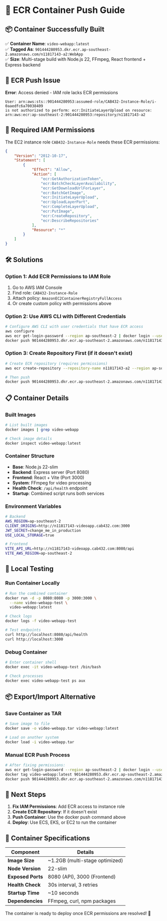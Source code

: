 # 🐳 ECR Container Push Guide

## 📦 **Container Successfully Built**
✅ **Container Name**: `video-webapp:latest`  
✅ **Tagged As**: `901444280953.dkr.ecr.ap-southeast-2.amazonaws.com/n11817143-a2:WebApp`  
✅ **Size**: Multi-stage build with Node.js 22, FFmpeg, React frontend + Express backend

## 🚫 **ECR Push Issue**
**Error**: Access denied - IAM role lacks ECR permissions

```
User: arn:aws:sts::901444280953:assumed-role/CAB432-Instance-Role/i-0aaedfc6a70038409 
is not authorized to perform: ecr:InitiateLayerUpload on resource: 
arn:aws:ecr:ap-southeast-2:901444280953:repository/n11817143-a2
```

## 🔐 **Required IAM Permissions**

The EC2 instance role `CAB432-Instance-Role` needs these ECR permissions:

```json
{
    "Version": "2012-10-17",
    "Statement": [
        {
            "Effect": "Allow",
            "Action": [
                "ecr:GetAuthorizationToken",
                "ecr:BatchCheckLayerAvailability",
                "ecr:GetDownloadUrlForLayer",
                "ecr:BatchGetImage",
                "ecr:InitiateLayerUpload",
                "ecr:UploadLayerPart",
                "ecr:CompleteLayerUpload",
                "ecr:PutImage",
                "ecr:CreateRepository",
                "ecr:DescribeRepositories"
            ],
            "Resource": "*"
        }
    ]
}
```

## 🛠️ **Solutions**

### Option 1: Add ECR Permissions to IAM Role
1. Go to AWS IAM Console
2. Find role: `CAB432-Instance-Role`
3. Attach policy: `AmazonEC2ContainerRegistryFullAccess`
4. Or create custom policy with permissions above

### Option 2: Use AWS CLI with Different Credentials
```bash
# Configure AWS CLI with user credentials that have ECR access
aws configure
aws ecr get-login-password --region ap-southeast-2 | docker login --username AWS --password-stdin 901444280953.dkr.ecr.ap-southeast-2.amazonaws.com
docker push 901444280953.dkr.ecr.ap-southeast-2.amazonaws.com/n11817143-a2:WebApp
```

### Option 3: Create Repository First (if it doesn't exist)
```bash
# Create ECR repository (requires permissions)
aws ecr create-repository --repository-name n11817143-a2 --region ap-southeast-2

# Then push
docker push 901444280953.dkr.ecr.ap-southeast-2.amazonaws.com/n11817143-a2:WebApp
```

## 📋 **Container Details**

### **Built Images**
```bash
# List built images
docker images | grep video-webapp

# Check image details
docker inspect video-webapp:latest
```

### **Container Structure**
- **Base**: Node.js 22-slim
- **Backend**: Express server (Port 8080)
- **Frontend**: React + Vite (Port 3000)  
- **System**: FFmpeg for video processing
- **Health Check**: `/api/health` endpoint
- **Startup**: Combined script runs both services

### **Environment Variables**
```bash
# Backend
AWS_REGION=ap-southeast-2
CLIENT_ORIGINS=http://n11817143-videoapp.cab432.com:3000
JWT_SECRET=change_me_in_production
USE_LOCAL_STORAGE=true

# Frontend  
VITE_API_URL=http://n11817143-videoapp.cab432.com:8080/api
VITE_AWS_REGION=ap-southeast-2
```

## 🧪 **Local Testing**

### **Run Container Locally**
```bash
# Run the combined container
docker run -d -p 8080:8080 -p 3000:3000 \
  --name video-webapp-test \
  video-webapp:latest

# Check logs
docker logs -f video-webapp-test

# Test endpoints
curl http://localhost:8080/api/health
curl http://localhost:3000
```

### **Debug Container**
```bash
# Enter container shell
docker exec -it video-webapp-test /bin/bash

# Check processes
docker exec video-webapp-test ps aux
```

## 📦 **Export/Import Alternative**

### **Save Container as TAR**
```bash
# Save image to file
docker save -o video-webapp.tar video-webapp:latest

# Load on another system
docker load -i video-webapp.tar
```

### **Manual ECR Push Process**
```bash
# After fixing permissions:
aws ecr get-login-password --region ap-southeast-2 | docker login --username AWS --password-stdin 901444280953.dkr.ecr.ap-southeast-2.amazonaws.com
docker tag video-webapp:latest 901444280953.dkr.ecr.ap-southeast-2.amazonaws.com/n11817143-a2:WebApp
docker push 901444280953.dkr.ecr.ap-southeast-2.amazonaws.com/n11817143-a2:WebApp
```

## 🎯 **Next Steps**

1. **Fix IAM Permissions**: Add ECR access to instance role
2. **Create ECR Repository**: If it doesn't exist
3. **Push Container**: Use the docker push command above
4. **Deploy**: Use ECS, EKS, or EC2 to run the container

## 📝 **Container Specifications**

| Component | Details |
|-----------|---------|
| **Image Size** | ~1.2GB (multi-stage optimized) |
| **Node Version** | 22-slim |
| **Exposed Ports** | 8080 (API), 3000 (Frontend) |
| **Health Check** | 30s interval, 3 retries |
| **Startup Time** | ~10 seconds |
| **Dependencies** | FFmpeg, curl, npm packages |

The container is ready to deploy once ECR permissions are resolved! 🚀